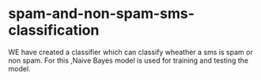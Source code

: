 # spam-and-non-spam-sms-classification
WE have created a classifier which can classify wheather a sms is spam or non spam.
For this ,Naive Bayes model is used for training and testing the model.
